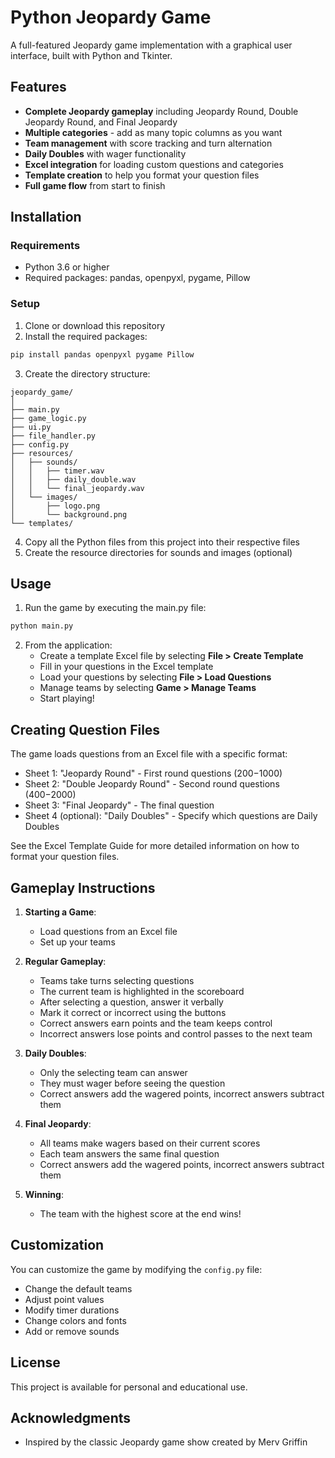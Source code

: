 # Python Jeopardy Game

A full-featured Jeopardy game implementation with a graphical user interface, built with Python and Tkinter.

## Features

- **Complete Jeopardy gameplay** including Jeopardy Round, Double Jeopardy Round, and Final Jeopardy
- **Multiple categories** - add as many topic columns as you want
- **Team management** with score tracking and turn alternation
- **Daily Doubles** with wager functionality
- **Excel integration** for loading custom questions and categories
- **Template creation** to help you format your question files
- **Full game flow** from start to finish

## Installation

### Requirements

- Python 3.6 or higher
- Required packages: pandas, openpyxl, pygame, Pillow

### Setup

1. Clone or download this repository
2. Install the required packages:

```bash
pip install pandas openpyxl pygame Pillow
```

3. Create the directory structure:

```
jeopardy_game/
│
├── main.py
├── game_logic.py
├── ui.py
├── file_handler.py
├── config.py
├── resources/
│   ├── sounds/
│   │   ├── timer.wav
│   │   ├── daily_double.wav
│   │   └── final_jeopardy.wav
│   └── images/
│       ├── logo.png
│       └── background.png
└── templates/
```

4. Copy all the Python files from this project into their respective files
5. Create the resource directories for sounds and images (optional)

## Usage

1. Run the game by executing the main.py file:

```bash
python main.py
```

2. From the application:
   - Create a template Excel file by selecting **File > Create Template**
   - Fill in your questions in the Excel template
   - Load your questions by selecting **File > Load Questions**
   - Manage teams by selecting **Game > Manage Teams**
   - Start playing!

## Creating Question Files

The game loads questions from an Excel file with a specific format:

- Sheet 1: "Jeopardy Round" - First round questions ($200-$1000)
- Sheet 2: "Double Jeopardy Round" - Second round questions ($400-$2000)
- Sheet 3: "Final Jeopardy" - The final question
- Sheet 4 (optional): "Daily Doubles" - Specify which questions are Daily Doubles

See the Excel Template Guide for more detailed information on how to format your question files.

## Gameplay Instructions

1. **Starting a Game**:
   - Load questions from an Excel file
   - Set up your teams

2. **Regular Gameplay**:
   - Teams take turns selecting questions
   - The current team is highlighted in the scoreboard
   - After selecting a question, answer it verbally
   - Mark it correct or incorrect using the buttons
   - Correct answers earn points and the team keeps control
   - Incorrect answers lose points and control passes to the next team

3. **Daily Doubles**:
   - Only the selecting team can answer
   - They must wager before seeing the question
   - Correct answers add the wagered points, incorrect answers subtract them

4. **Final Jeopardy**:
   - All teams make wagers based on their current scores
   - Each team answers the same final question
   - Correct answers add the wagered points, incorrect answers subtract them

5. **Winning**:
   - The team with the highest score at the end wins!

## Customization

You can customize the game by modifying the `config.py` file:
- Change the default teams
- Adjust point values
- Modify timer durations
- Change colors and fonts
- Add or remove sounds

## License

This project is available for personal and educational use.

## Acknowledgments

- Inspired by the classic Jeopardy game show created by Merv Griffin